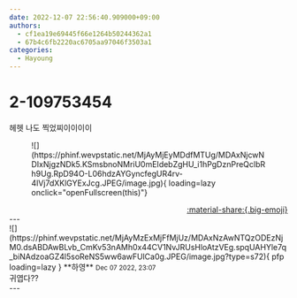 ```yaml
---
date: 2022-12-07 22:56:40.909000+09:00
authors:
  - cf1ea19e69445f66e1264b50244362a1
  - 67b4c6fb2220ac6705aa97046f3503a1
categories:
  - Hayoung
---
```


# 2-109753454

<div class="post-container" markdown="1">
<div class="content-container md-sidebar__scrollwrap" markdown="1">

헤헷 나도 찍었찌이이이이
<figure markdown="1">
![](https://phinf.wevpstatic.net/MjAyMjEyMDdfMTUg/MDAxNjcwNDIxNjgzNDk5.KSmsbnoNMriU0mEIdebZgHU_i1hPgDznPreQclbRh9Ug.RpD94O-L06hdzAYGyncfegUR4rv-4lVj7dXKlGYExJcg.JPEG/image.jpg){ loading=lazy onclick="openFullscreen(this)"}
</figure>


</div>
</div>

<div style="text-align: right;" markdown="1">
<a href="https://weverse.io/fromis9/fanpost/2-109753454" style="text-align: right;">:material-share:{.big-emoji}</a>
</div>
---

<div class="comments-container md-sidebar__scrollwrap" markdown="1">
<div class="comment" markdown="1">
<div class='id-container' markdown="1">
![](https://phinf.wevpstatic.net/MjAyMzExMjFfMjUz/MDAxNzAwNTQzODEzNjM0.dsABDAwBLvb_CmKv53nAMh0x44CV1NvJRUsHloAtzVEg.spqUAHYle7q_biNAdzoaGZ4l5soReNS5ww6awFUlCa0g.JPEG/image.jpg?type=s72){ pfp loading=lazy }
**<span class="artist">하영</span>** <small>Dec 07 2022, 23:07</small><br>
</div>
<div class='comment-body' markdown="1">
귀엽다??
</div>
</div>
</div>
---
